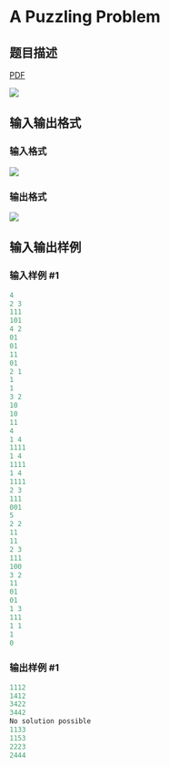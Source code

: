 # A Puzzling Problem

## 题目描述

[problemUrl]: https://uva.onlinejudge.org/index.php?option=com_onlinejudge&Itemid=8&category=5&page=show_problem&problem=323

[PDF](https://uva.onlinejudge.org/external/3/p387.pdf)

![](https://cdn.luogu.com.cn/upload/vjudge_pic/UVA387/2d6ab4158f3f39ebc8cc8e76039f40d5f0c0492c.png)

## 输入输出格式

### 输入格式

![](https://cdn.luogu.com.cn/upload/vjudge_pic/UVA387/5aee13d4aebfee3f4c0fff176766e1335ae8a585.png)

### 输出格式

![](https://cdn.luogu.com.cn/upload/vjudge_pic/UVA387/7d1dffb5a786a10fb5de60d1ddfa405c1796f8b4.png)

## 输入输出样例

### 输入样例 #1

```cpp
4
2 3
111
101
4 2
01
01
11
01
2 1
1
1
3 2
10
10
11
4
1 4
1111
1 4
1111
1 4
1111
2 3
111
001
5
2 2
11
11
2 3
111
100
3 2
11
01
01
1 3
111
1 1
1
0
```


### 输出样例 #1

```cpp
1112
1412
3422
3442
No solution possible
1133
1153
2223
2444
```



